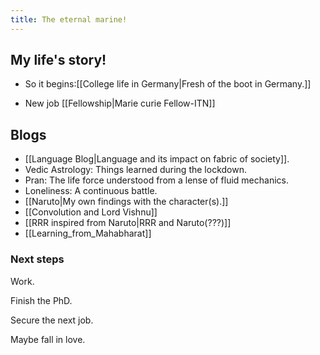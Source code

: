 ```yaml
---
title: The eternal marine!
---
```


## My life's story!
- So it begins:[[College life in Germany|Fresh of the boot in Germany.]]

- New job [[Fellowship|Marie curie Fellow-ITN]]

## Blogs

-   [[Language Blog|Language and its impact on fabric of society]].
-   Vedic Astrology: Things learned during the lockdown.
-   Pran: The life force understood from a lense of fluid mechanics.
-   Loneliness: A continuous battle.
-   [[Naruto|My own findings with the character(s).]]
-   [[Convolution and Lord Vishnu]]
-   [[RRR inspired from Naruto|RRR and Naruto(???)]]
-   [[Learning_from_Mahabharat]]

### Next steps

Work.

Finish the PhD.

Secure the next job.

Maybe fall in love. 